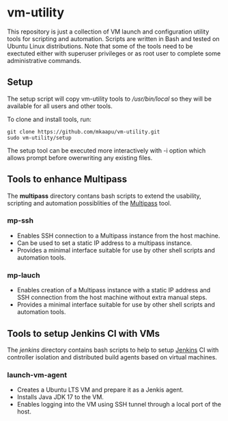 # vm-utility
This repository is just a collection of VM launch and configuration utility tools for scripting and automation.
Scripts are written in Bash and tested on Ubuntu Linux distributions.
Note that some of the tools need to be exectuted either with superuser privileges or as root user to complete some administrative commands.

## Setup
The setup script will copy vm-utility tools to */usr/bin/local* so they will be available for all users and other tools. 

To clone and install tools, run:
```
git clone https://github.com/mkaapu/vm-utility.git
sudo vm-utility/setup
```
The setup tool can be executed more interactively with -i option which allows prompt before owerwriting any existing files.

## Tools to enhance Multipass
The **multipass** directory contans bash scripts to extend the usability, scripting and automation possiblities of the [Multipass](https://multipass.run/) tool.

### mp-ssh
- Enables SSH connection to a Multipass instance from the host machine.
- Can be used to set a static IP address to a multipass instance.
- Provides a minimal interface suitable for use by other shell scripts and automation tools.

### mp-lauch
- Enables creation of a Multipass instance with a static IP address and SSH connection from the host machine without extra manual steps.
- Provides a minimal interface suitable for use by other shell scripts and automation tools.

## Tools to setup Jenkins CI with VMs
The *jenkins* directory contains bash scripts to help to setup [Jenkins](https://www.jenkins.io/) CI with controller isolation and distributed build agents based on virtual machines.

### launch-vm-agent
- Creates a Ubuntu LTS VM and prepare it as a Jenkis agent.
- Installs Java JDK 17 to the VM.
- Enables logging into the VM using SSH tunnel through a local port of the host.

